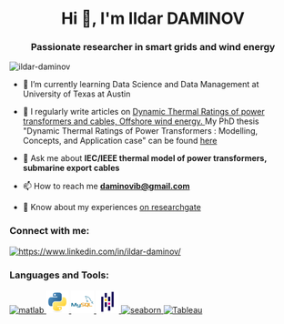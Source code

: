 <h1 align="center">Hi 👋, I'm Ildar DAMINOV</h1>
<h3 align="center">Passionate researcher in smart grids and wind energy</h3>

<p align="left"> <img src="https://komarev.com/ghpvc/?username=ildar-daminov&label=Profile%20views&color=0e75b6&style=flat" alt="ildar-daminov" /> </p>

- 🌱 I’m currently learning Data Science and Data Management at University of Texas at Austin

- 📝 I regularly write articles on [Dynamic Thermal Ratings of power transformers and cables, Offshore wind energy. ](https://www.researchgate.net/profile/Ildar-Daminov-2) My PhD thesis "Dynamic Thermal Ratings of Power Transformers : Modelling, Concepts, and Application case" can be found [here](https://www.researchgate.net/publication/363383515_Dynamic_Thermal_Rating_of_Power_Transformers_Modelling_Concepts_and_Application_case)

- 💬 Ask me about **IEC/IEEE thermal model of power transformers, submarine export cables**

- 📫 How to reach me **daminovib@gmail.com**

- 📄 Know about my experiences [on researchgate](https://www.researchgate.net/profile/Ildar-Daminov-2)


<h3 align="left">Connect with me:</h3>
<p align="left">
<a href="https://linkedin.com/in/ildar-daminov/" target="blank"><img align="center" src="https://raw.githubusercontent.com/rahuldkjain/github-profile-readme-generator/master/src/images/icons/Social/linked-in-alt.svg" alt="https://www.linkedin.com/in/ildar-daminov/" height="30" width="40" /></a>
</p>


<h3 align="left">Languages and Tools:</h3>
<p align="left"> <a href="https://www.mathworks.com/" target="_blank" rel="noreferrer"> <img src="https://upload.wikimedia.org/wikipedia/commons/2/21/Matlab_Logo.png" alt="matlab" width="40" height="40"/> </a> <a href="https://www.python.org" target="_blank" rel="noreferrer"> <img src="https://raw.githubusercontent.com/devicons/devicon/master/icons/python/python-original.svg" alt="python" width="40" height="40"/> </a> <a href="https://www.mysql.com/" target="_blank" rel="noreferrer"> <img src="https://raw.githubusercontent.com/devicons/devicon/master/icons/mysql/mysql-original-wordmark.svg" alt="mysql" width="40" height="40"/> </a> <a href="https://pandas.pydata.org/" target="_blank" rel="noreferrer"> <img src="https://raw.githubusercontent.com/devicons/devicon/2ae2a900d2f041da66e950e4d48052658d850630/icons/pandas/pandas-original.svg" alt="pandas" width="40" height="40"/> </a>  <a href="https://seaborn.pydata.org/" target="_blank" rel="noreferrer"> <img src="https://seaborn.pydata.org/_images/logo-mark-lightbg.svg" alt="seaborn" width="40" height="40"/> </a> <a href="https://www.tableau.com/" target="_blank" rel="noreferrer"> <img src="https://upload.wikimedia.org/wikipedia/commons/4/4b/Tableau_Logo.png" alt="Tableau" width="150" height="40"/> </a> </p>

